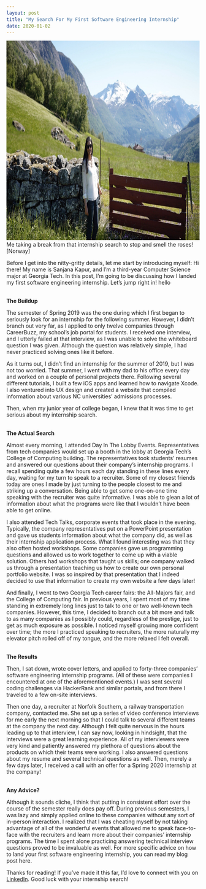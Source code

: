 ```yaml
---
layout: post
title: "My Search For My First Software Engineering Internship"
date: 2020-01-02
---
```



<img src="/assets/images/norway.jpeg" alt="Me in Norway" width="1000" height="520">
Me taking a break from that internship search to stop and smell the roses! [Norway]

Before I get into the nitty-gritty details, let me start by introducing myself: Hi there! My name is Sanjana Kapur, and I’m a third-year Computer Science major at Georgia Tech. In this post, I’m going to be discussing how I landed my first software engineering internship. Let’s jump right in! hello

<br>
<div class="BlogSize">
  <b> The Buildup  </b>
</div>

The semester of Spring 2019 was the one during which I first began to seriously look for an internship for the following summer. However, I didn’t branch out very far, as I applied to only twelve companies through CareerBuzz, my school’s job portal for students. I received one interview, and I utterly failed at that interview, as I was unable to solve the whiteboard question I was given. Although the question was relatively simple, I had never practiced solving ones like it before.

As it turns out, I didn’t find an internship for the summer of 2019, but I was not too worried. That summer, I went with my dad to his office every day and worked on a couple of personal projects there. Following several different tutorials, I built a few iOS apps and learned how to navigate Xcode. I also ventured into UX design and created a website that compiled information about various NC universities’ admissions processes.

Then, when my junior year of college began, I knew that it was time to get serious about my internship search.

<br>
<div class="BlogSize">
  <b> The Actual Search </b>
</div>

Almost every morning, I attended Day In The Lobby Events. Representatives from tech companies would set up a booth in the lobby at Georgia Tech’s College of Computing building. The representatives took students’ resumes and answered our questions about their company’s internship programs. I recall spending quite a few hours each day standing in these lines every day, waiting for my turn to speak to a recruiter. Some of my closest friends today are ones I made by just turning to the people closest to me and striking up a conversation. Being able to get some one-on-one time speaking with the recruiter was quite informative. I was able to glean a lot of information about what the programs were like that I wouldn’t have been able to get online.

I also attended Tech Talks, corporate events that took place in the evening. Typically, the company representatives put on a PowerPoint presentation and gave us students information about what the company did, as well as their internship application process. What I found interesting was that they also often hosted workshops. Some companies gave us programming questions and allowed us to work together to come up with a viable solution. Others had workshops that taught us skills; one company walked us through a presentation teaching us how to create our own personal portfolio website. I was so inspired by that presentation that I indeed decided to use that information to create my own website a few days later!

And finally, I went to two Georgia Tech career fairs: the All-Majors fair, and the College of Computing fair. In previous years, I spent most of my time standing in extremely long lines just to talk to one or two well-known tech companies. However, this time, I decided to branch out a bit more and talk to as many companies as I possibly could, regardless of the prestige, just to get as much exposure as possible. I noticed myself growing more confident over time; the more I practiced speaking to recruiters, the more naturally my elevator pitch rolled off of my tongue, and the more relaxed I felt overall.

<br>
<div class="BlogSize">
  <b> The Results </b>
</div>

Then, I sat down, wrote cover letters, and applied to forty-three companies’ software engineering internship programs. (All of these were companies I encountered at one of the aforementioned events.) I was sent several coding challenges via HackerRank and similar portals, and from there I traveled to a few on-site interviews.

Then one day, a recruiter at Norfolk Southern, a railway transportation company, contacted me. She set up a series of video conference interviews for me early the next morning so that I could talk to several different teams at the company the next day. Although I felt quite nervous in the hours leading up to that interview, I can say now, looking in hindsight, that the interviews were a great learning experience. All of my interviewers were very kind and patiently answered my plethora of questions about the products on which their teams were working. I also answered questions about my resume and several technical questions as well. Then, merely a few days later, I received a call with an offer for a Spring 2020 internship at the company!

<br>
<div class="BlogSize">
  <b> Any Advice? </b>
</div>

Although it sounds cliche, I think that putting in consistent effort over the course of the semester really does pay off. During previous semesters, I was lazy and simply applied online to these companies without any sort of in-person interaction. I realized that I was cheating myself by not taking advantage of all of the wonderful events that allowed me to speak face-to-face with the recruiters and learn more about their companies’ internship programs. The time I spent alone practicing answering technical interview questions proved to be invaluable as well. For more specific advice on how to land your first software engineering internship, you can read my blog post here.

Thanks for reading! If you’ve made it this far, I’d love to connect with you on <a href="https://www.linkedin.com/in/skapur12/" target="_blank">LinkedIn</a>. Good luck with your internship search!
